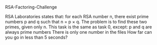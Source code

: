 RSA-Factoring-Challenge

RSA Laboratories states that: for each RSA number n, there exist prime numbers p and q such that n = p × q. The problem is to find these two primes, given only n. This task is the same as task 0, except: p and q are always prime numbers There is only one number in the files How far can you go in less than 5 seconds?
